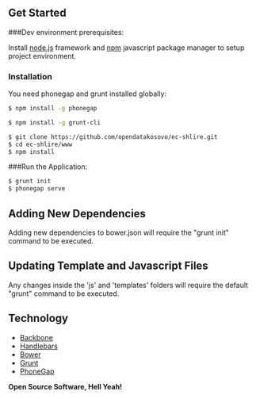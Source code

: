 
## Get Started

###Dev environment prerequisites:

Install [node.js](https://nodejs.org/en/) framework and  [npm](https://www.npmjs.com/) javascript package manager to setup project environment.


### Installation

You need phonegap and grunt installed globally:


```sh
$ npm install -g phonegap
```

```sh
$ npm install -g grunt-cli
```

```sh
$ git clone https://github.com/opendatakosovo/ec-shlire.git
$ cd ec-shlire/www
$ npm install
```

###Run the Application:

```sh
$ grunt init
$ phonegap serve
```

## Adding New Dependencies
Adding new dependencies to bower.json will require the "grunt init" command to be executed.

## Updating Template and Javascript Files
Any changes inside the 'js' and 'templates' folders will require the default "grunt" command to be executed.

## Technology
- [Backbone](http://backbonejs.org/)
- [Handlebars](http://handlebarsjs.com/)
- [Bower](http://bower.io/)
- [Grunt](http://gruntjs.com/)
- [PhoneGap](http://phonegap.com)

**Open Source Software, Hell Yeah!**

